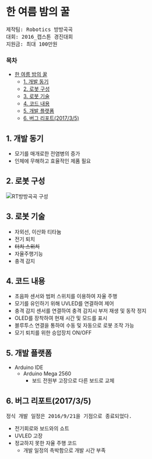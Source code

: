 한 여름 밤의 꿀
===
<pre>제작팀: Robotics 방방곡곡
대회: 2016_캡스톤 경진대회
지원금: 최대 100만원
</pre>

<!--untoc-->
### 목차
<!-- toc orderedList:0  depthFrom:1 depthTo:6 -->

* [한 여름 밤의 꿀](#한-여름-밤의-꿀)
  * [1. 개발 동기](#1-개발-동기)
  * [2. 로봇 구성](#2-로봇-구성)
  * [3. 로봇 기술](#3-로봇-기술)
  * [4. 코드 내용](#4-코드-내용)
  * [5. 개발 플랫폼](#5-개발-플랫폼)
  * [6. 버그 리포트(2017/3/5)](#6-버그-리포트201735)

<!-- tocstop -->

## 1. 개발 동기
* 모기를 매개로한 전염병의 증가
* 인체에 무해하고 효율적인 제품 필요

## 2. 로봇 구성
![RT방방곡곡 구성](http://i.imgur.com/4VPR1oM.png)

## 3. 로봇 기술
* 자외선, 이산화 티타늄
* 전기 퇴치
* <del>터치 스위치</del>
* 자율주행기능
* 충격 감지

## 4. 코드 내용
* 초음파 센서와 범퍼 스위치를 이용하여 자율 주행
* 모기를 유인하기 위해 UVLED를 연결하여 제어
* 충격 감지 센서를 연결하여 충격 감지시 부저 재생 및 동작 정지
* OLED를 장착하여 현재 시간 및 모드를 표시
* 블루투스 연결을 통하여 수동 및 자동으로 로봇 조작 가능
* 모기 퇴치를 위한 승압장치 ON/OFF

## 5. 개발 플랫폼
* Arduino IDE
  * Arduino Mega 2560
    * 보드 전원부 고장으로  다른 보드로 교체

## 6. 버그 리포트(2017/3/5)
<pre>정식 개발 일정은 2016/9/21을 기점으로 종료되었다.</pre>

* 전기회로와 보드와의 쇼트
* UVLED 고장
* 정교하지 못한 자율 주행 코드
  * 개발 일정의 촉박함으로 개발 시간 부족
